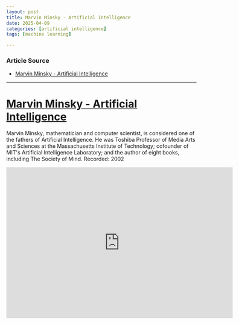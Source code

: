 ```yaml
---
layout: post
title: Marvin Minsky - Artificial Intelligence 
date: 2025-04-09
categories: [artificial intelligence]
tags: [machine learning]

---
```


### Article Source


* [Marvin Minsky - Artificial Intelligence](https://www.youtube.com/watch?v=CIoddZ1NOVM)

---



# [Marvin Minsky - Artificial Intelligence](https://www.youtube.com/watch?v=CIoddZ1NOVM)

Marvin Minsky, mathematician and computer scientist, is considered one of the fathers of Artificial Intelligence. He was Toshiba Professor of Media Arts and Sciences at the Massachusetts Institute of Technology; cofounder of MIT's Artificial Intelligence Laboratory; and the author of eight books, including The Society of Mind. Recorded: 2002


<iframe width="600" height="400" src="https://www.youtube.com/embed/CIoddZ1NOVM?si=ZjKoUu-IEQNahKAH" title="YouTube video player" frameborder="0" allow="accelerometer; autoplay; clipboard-write; encrypted-media; gyroscope; picture-in-picture; web-share" referrerpolicy="strict-origin-when-cross-origin" allowfullscreen></iframe>
